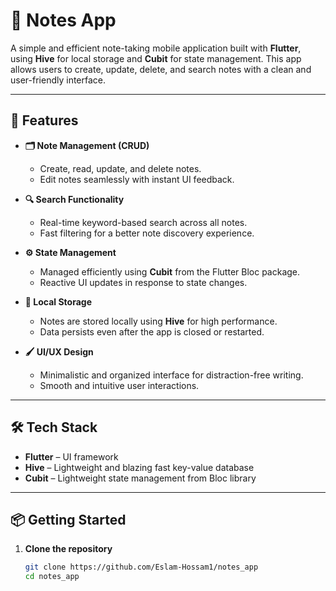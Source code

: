 # 📝 Notes App

A simple and efficient note-taking mobile application built with **Flutter**, using **Hive** for local storage and **Cubit** for state management. This app allows users to create, update, delete, and search notes with a clean and user-friendly interface.

---

## 🚀 Features


- **🗂️ Note Management (CRUD)**
  - Create, read, update, and delete notes.
  - Edit notes seamlessly with instant UI feedback.

- **🔍 Search Functionality**
  - Real-time keyword-based search across all notes.
  - Fast filtering for a better note discovery experience.

- **⚙️ State Management**
  - Managed efficiently using **Cubit** from the Flutter Bloc package.
  - Reactive UI updates in response to state changes.

- **💾 Local Storage**
  - Notes are stored locally using **Hive** for high performance.
  - Data persists even after the app is closed or restarted.

- **🖌️ UI/UX Design**
  - Minimalistic and organized interface for distraction-free writing.
  - Smooth and intuitive user interactions.

---

## 🛠️ Tech Stack

- **Flutter** – UI framework
- **Hive** – Lightweight and blazing fast key-value database
- **Cubit** – Lightweight state management from Bloc library

---

## 📦 Getting Started

1. **Clone the repository**
   ```bash
   git clone https://github.com/Eslam-Hossam1/notes_app
   cd notes_app
